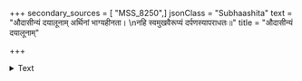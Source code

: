 +++
secondary_sources = [ "MSS_8250",]
jsonClass = "Subhaashita"
text = "औदासीन्यं दयालूनाम् अर्थिनां भाग्यहीनता।  \nनहि स्वमुखवैरूप्यं दर्पणस्यापराधतः॥"
title = "औदासीन्यं दयालूनाम्"

+++

<details><summary>Text</summary>

औदासीन्यं दयालूनाम् अर्थिनां भाग्यहीनता।  
नहि स्वमुखवैरूप्यं दर्पणस्यापराधतः॥
</details>
